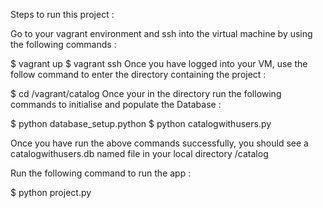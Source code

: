 
Steps to run this project :

Go to your vagrant environment and ssh into the virtual machine by using the following commands :

$ vagrant up
$ vagrant ssh
Once you have logged into your VM, use the follow command to enter the directory containing the project :

$ cd /vagrant/catalog
Once your in the directory run the following commands to initialise and populate the Database :

$ python database_setup.python
$ python catalogwithusers.py

Once you have run the above commands successfully, you should see a catalogwithusers.db named file in your local directory /catalog

Run the following command to run the app :

$ python project.py
